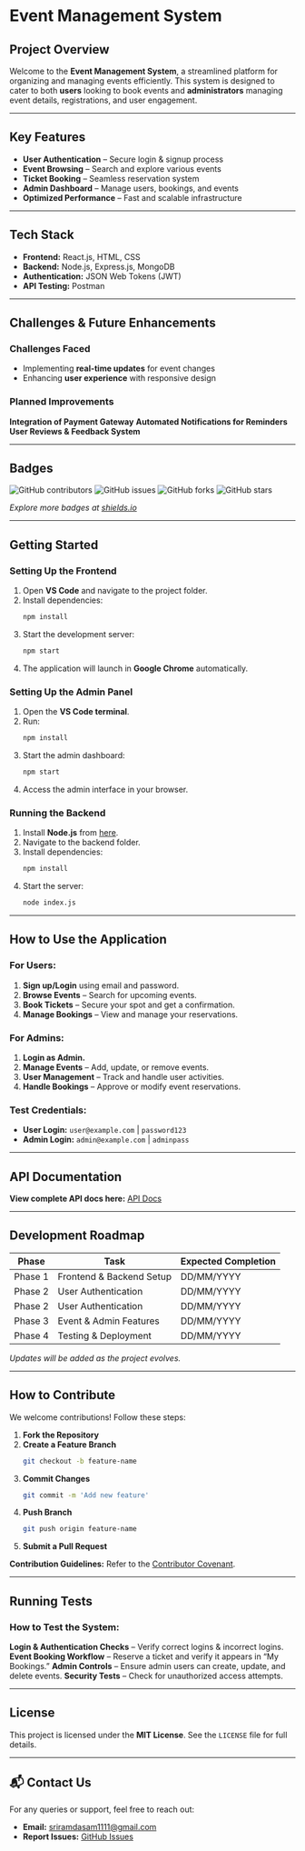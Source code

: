 # Event Management System

## Project Overview
Welcome to the **Event Management System**, a streamlined platform for organizing and managing events efficiently. This system is designed to cater to both **users** looking to book events and **administrators** managing event details, registrations, and user engagement.

---
## Key Features
- **User Authentication** – Secure login & signup process
- **Event Browsing** – Search and explore various events
- **Ticket Booking** – Seamless reservation system
- **Admin Dashboard** – Manage users, bookings, and events
- **Optimized Performance** – Fast and scalable infrastructure

---
## Tech Stack
- **Frontend:** React.js, HTML, CSS
- **Backend:** Node.js, Express.js, MongoDB
- **Authentication:** JSON Web Tokens (JWT)
- **API Testing:** Postman

---
## Challenges & Future Enhancements
### **Challenges Faced**
- Implementing **real-time updates** for event changes
- Enhancing **user experience** with responsive design

### **Planned Improvements**
 **Integration of Payment Gateway**
 **Automated Notifications for Reminders**
 **User Reviews & Feedback System**

---
## Badges
![GitHub contributors](https://img.shields.io/github/contributors/your-repo-name/your-project)
![GitHub issues](https://img.shields.io/github/issues/your-repo-name/your-project)
![GitHub forks](https://img.shields.io/github/forks/your-repo-name/your-project)
![GitHub stars](https://img.shields.io/github/stars/your-repo-name/your-project)

*Explore more badges at [shields.io](https://shields.io/)*

---
## Getting Started

### Setting Up the Frontend
1. Open **VS Code** and navigate to the project folder.
2. Install dependencies:
   ```sh
   npm install
   ```
3. Start the development server:
   ```sh
   npm start
   ```
4. The application will launch in **Google Chrome** automatically.

### Setting Up the Admin Panel
1. Open the **VS Code terminal**.
2. Run:
   ```sh
   npm install
   ```
3. Start the admin dashboard:
   ```sh
   npm start
   ```
4. Access the admin interface in your browser.

### Running the Backend
1. Install **Node.js** from [here](https://nodejs.org/en/download).
2. Navigate to the backend folder.
3. Install dependencies:
   ```sh
   npm install
   ```
4. Start the server:
   ```sh
   node index.js
   ```

---
## How to Use the Application

### **For Users:**
1. **Sign up/Login** using email and password.
2. **Browse Events** – Search for upcoming events.
3. **Book Tickets** – Secure your spot and get a confirmation.
4. **Manage Bookings** – View and manage your reservations.

### **For Admins:**
1. **Login as Admin.**
2. **Manage Events** – Add, update, or remove events.
3. **User Management** – Track and handle user activities.
4. **Handle Bookings** – Approve or modify event reservations.

###  **Test Credentials:**
- **User Login:** `user@example.com` | `password123`
- **Admin Login:** `admin@example.com` | `adminpass`

---
##  API Documentation
 **View complete API docs here:** [API Docs](https://docs.google.com/document/d/1MZCkpW8WzVyJrMvgeTBSW2otBgkqam9JyZnchVYmqO4/edit?usp=sharing)

---
##  Development Roadmap
| Phase | Task | Expected Completion |
|-------|------|---------------------|
|  Phase 1 | Frontend & Backend Setup | DD/MM/YYYY |
|  Phase 2 | User Authentication | DD/MM/YYYY |
|  Phase 2 | User Authentication | DD/MM/YYYY |
|  Phase 3 | Event & Admin Features | DD/MM/YYYY |
|  Phase 4 | Testing & Deployment | DD/MM/YYYY |

*Updates will be added as the project evolves.*

---
##  How to Contribute
We welcome contributions! Follow these steps:
1. **Fork the Repository**
2. **Create a Feature Branch**
   ```sh
   git checkout -b feature-name
   ```
3. **Commit Changes**
   ```sh
   git commit -m 'Add new feature'
   ```
4. **Push Branch**
   ```sh
   git push origin feature-name
   ```
5. **Submit a Pull Request**

**Contribution Guidelines:** Refer to the [Contributor Covenant](https://www.contributor-covenant.org/).

---
##  Running Tests 
### **How to Test the System:**
**Login & Authentication Checks** – Verify correct logins & incorrect logins.
**Event Booking Workflow** – Reserve a ticket and verify it appears in “My Bookings.”
**Admin Controls** – Ensure admin users can create, update, and delete events.
**Security Tests** – Check for unauthorized access attempts.

---
##  License
This project is licensed under the **MIT License**. See the `LICENSE` file for full details.

---
## 📬 Contact Us

For any queries or support, feel free to reach out:

- **Email:** [sriramdasam1111@gmail.com](mailto:sriramdasam1111@gmail.com)
- **Report Issues:** [GitHub Issues](https://github.com/anandsriramchaitanyadasam/event_ticketing_system/issues)





